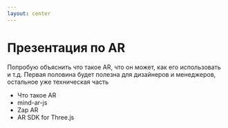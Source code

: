 ```yaml
---
layout: center
---
```


# Презентация по AR

Попробую объяснить что такое AR, что он может, как его использовать и т.д.
Первая половина будет полезна для дизайнеров и менеджеров, остальное уже техническая часть

-   <Link to="what_is_ar">Что такое AR</Link>
-   <Link to="mind_ar_js">mind-ar-js</Link>
-   <Link to="zap_ar">Zap AR</Link>
-   <Link to="sdk_for_three_js">AR SDK for Three.js</Link>
